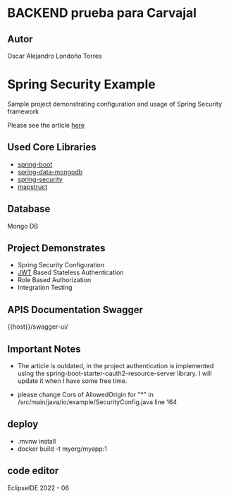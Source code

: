 # BACKEND prueba para Carvajal
## Autor

Oscar Alejandro Londoño Torres

# Spring Security Example

Sample project demonstrating configuration and usage of Spring Security framework

Please see the article [here](https://www.toptal.com/spring/spring-security-tutorial)

## Used Core Libraries

- [spring-boot](https://spring.io/projects/spring-boot)
- [spring-data-mongodb](https://spring.io/projects/spring-data-mongodb)
- [spring-security](https://spring.io/projects/spring-security)
- [mapstruct](https://mapstruct.org)

## Database

Mongo DB

## Project Demonstrates

- Spring Security Configuration
- [JWT](https://jwt.io) Based Stateless Authentication
- Role Based Authorization
- Integration Testing

## APIS Documentation Swagger

{{host}}/swagger-ui/

## Important Notes

- The article is outdated, in the project authentication is implemented using the spring-boot-starter-oauth2-resource-server library. I will update it when I have some free time.

- please change Cors of AllowedOrigin for "*" in /src/main/java/io/example/SecurityConfig.java line 164

## deploy

- .mvnw install
- docker build -t myorg/myapp:1  

## code editor
EclipseIDE 2022 - 06